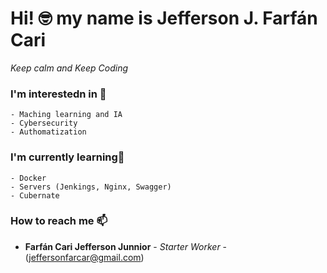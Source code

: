# Hi! 🤓 my name is Jefferson J. Farfán Cari
_Keep calm and Keep Coding_

### I'm interestedn in 🚀
```
- Maching learning and IA
- Cybersecurity
- Authomatization
```
### I'm currently learning🌱
```
- Docker
- Servers (Jenkings, Nginx, Swagger)
- Cubernate
```
### How to reach me 📫
* **Farfán Cari Jefferson Junnior** - *Starter Worker* - (jeffersonfarcar@gmail.com)
